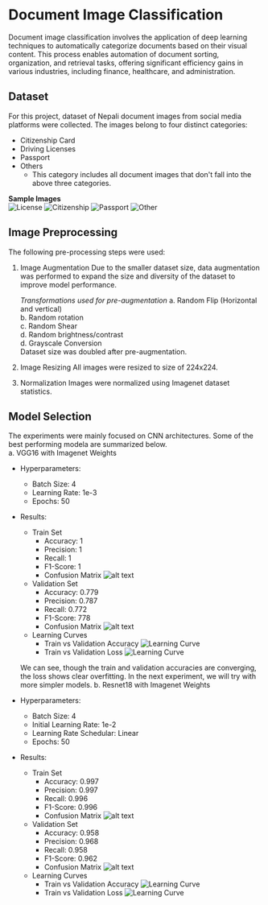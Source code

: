 # Document Image Classification
Document image classification involves the application of deep learning techniques to automatically categorize documents based on their visual content. This process enables automation of document sorting, organization, and retrieval tasks, offering significant efficiency gains in various industries, including finance, healthcare, and administration.

## Dataset
For this project, dataset of Nepali document images from social media platforms were collected. The images belong to four distinct categories:

* Citizenship Card
* Driving Licenses
* Passport
* Others
    * This category includes all document images that don't fall into the above three categories.


**Sample Images**  
![License](img/image.png)  ![Citizenship](img/image-1.png) ![Passport](img/image-2.png)  ![Other](img/image-3.png)
## Image Preprocessing
 The following pre-processing steps were used:
 1. Image Augmentation
    Due to the smaller dataset size, data augmentation was performed to expand the size and diversity of the dataset to improve model performance.  

    *Transformations used for pre-augmentation*
        a. Random Flip (Horizontal and vertical)  
        b. Random rotation  
        c. Random Shear  
        d. Random brightness/contrast  
        d. Grayscale Conversion  
    Dataset size was doubled after pre-augmentation.

 2. Image Resizing
    All images were resized to size of 224x224.
 3. Normalization
    Images were normalized using Imagenet dataset statistics.

## Model Selection
The experiments were mainly focused on CNN architectures. Some of the best performing modela are summarized below.  
a. VGG16 with Imagenet Weights  
* Hyperparameters:  
    - Batch Size: 4  
    - Learning Rate: 1e-3  
    - Epochs: 50

* Results:  
    * Train Set
        * Accuracy: 1
        * Precision: 1
        * Recall: 1
        * F1-Score: 1
        * Confusion Matrix
        ![alt text](img/vgg_cm.png)
    * Validation Set
        * Accuracy: 0.779
        * Precision: 0.787
        * Recall: 0.772
        * F1-Score: 778
        * Confusion Matrix
        ![alt text](img/vgg_cm_val.png)
    * Learning Curves
        - Train vs Validation Accuracy
        ![Learning Curve](img/vgg_acc.png)
        - Train vs Validation Loss
        ![Learning Curve](img/vgg_loss.png)

    We can see, though the train and validation accuracies  are converging, the loss shows clear overfitting. In the next experiment, we will try with more simpler models.
b. Resnet18 with Imagenet Weights  
* Hyperparameters:  
    - Batch Size: 4  
    - Initial Learning Rate: 1e-2
    - Learning Rate Schedular: Linear  
    - Epochs: 50

* Results:  
    * Train Set
        * Accuracy: 0.997
        * Precision: 0.997
        * Recall: 0.996
        * F1-Score: 0.996
        * Confusion Matrix
        ![alt text](img/resnet_cm.png)
    * Validation Set
        * Accuracy: 0.958
        * Precision: 0.968
        * Recall: 0.958
        * F1-Score: 0.962
        * Confusion Matrix
        ![alt text](img/resnet_cm_val.png)
    * Learning Curves
        - Train vs Validation Accuracy
        ![Learning Curve](img/resnet_acc.png)
        - Train vs Validation Loss
        ![Learning Curve](img/resnet_loss.png)